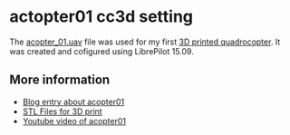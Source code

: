 # actopter01 cc3d setting

The [acopter_01.uav](acopter_01.uav) file was used for my first [3D printed quadrocopter](https://asciich.ch/wordpress/acopter01-mein-erster-quadrocopter-aus-dem-3d-drucker/).
It was created and cofigured using LibrePilot 15.09.

## More information

* [Blog entry about acopter01](https://asciich.ch/wordpress/acopter01-mein-erster-quadrocopter-aus-dem-3d-drucker/)
* [STL Files for 3D print](https://www.thingiverse.com/thing:2492098)
* [Youtube video of acopter01](https://youtu.be/Fk9fojQVrpE)

